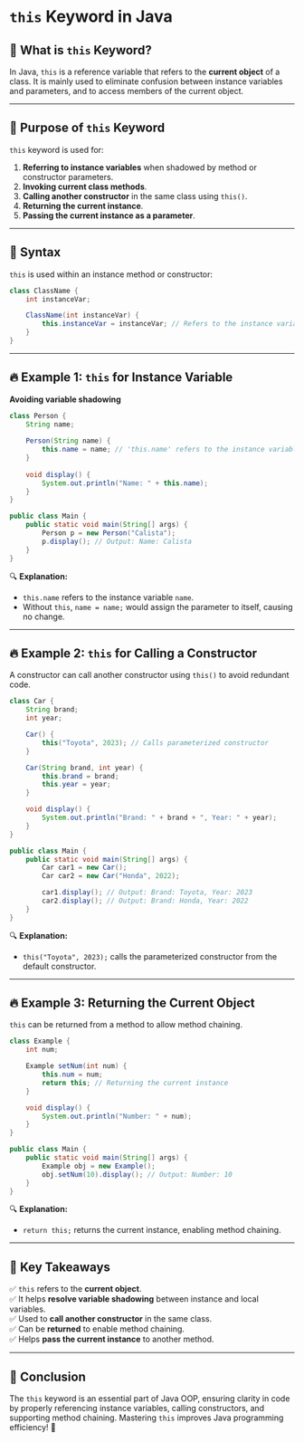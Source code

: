 # `this` Keyword in Java

## 📌 What is `this` Keyword?
In Java, `this` is a reference variable that refers to the **current object** of a class. It is mainly used to eliminate confusion between instance variables and parameters, and to access members of the current object.

---
## 🎯 Purpose of `this` Keyword
`this` keyword is used for:
1. **Referring to instance variables** when shadowed by method or constructor parameters.
2. **Invoking current class methods**.
3. **Calling another constructor** in the same class using `this()`.
4. **Returning the current instance**.
5. **Passing the current instance as a parameter**.

---
## 🔹 Syntax
`this` is used within an instance method or constructor:

```java
class ClassName {
    int instanceVar;

    ClassName(int instanceVar) {
        this.instanceVar = instanceVar; // Refers to the instance variable
    }
}
```

---
## 🔥 Example 1: `this` for Instance Variable
**Avoiding variable shadowing**

```java
class Person {
    String name;
    
    Person(String name) {
        this.name = name; // 'this.name' refers to the instance variable
    }
    
    void display() {
        System.out.println("Name: " + this.name);
    }
}

public class Main {
    public static void main(String[] args) {
        Person p = new Person("Calista");
        p.display(); // Output: Name: Calista
    }
}
```

🔍 **Explanation:**
- `this.name` refers to the instance variable `name`.
- Without `this`, `name = name;` would assign the parameter to itself, causing no change.

---
## 🔥 Example 2: `this` for Calling a Constructor
A constructor can call another constructor using `this()` to avoid redundant code.

```java
class Car {
    String brand;
    int year;

    Car() {
        this("Toyota", 2023); // Calls parameterized constructor
    }

    Car(String brand, int year) {
        this.brand = brand;
        this.year = year;
    }

    void display() {
        System.out.println("Brand: " + brand + ", Year: " + year);
    }
}

public class Main {
    public static void main(String[] args) {
        Car car1 = new Car();
        Car car2 = new Car("Honda", 2022);

        car1.display(); // Output: Brand: Toyota, Year: 2023
        car2.display(); // Output: Brand: Honda, Year: 2022
    }
}
```

🔍 **Explanation:**
- `this("Toyota", 2023);` calls the parameterized constructor from the default constructor.

---
## 🔥 Example 3: Returning the Current Object
`this` can be returned from a method to allow method chaining.

```java
class Example {
    int num;

    Example setNum(int num) {
        this.num = num;
        return this; // Returning the current instance
    }

    void display() {
        System.out.println("Number: " + num);
    }
}

public class Main {
    public static void main(String[] args) {
        Example obj = new Example();
        obj.setNum(10).display(); // Output: Number: 10
    }
}
```

🔍 **Explanation:**
- `return this;` returns the current instance, enabling method chaining.

---
## 🌟 Key Takeaways
✅ `this` refers to the **current object**.  
✅ It helps **resolve variable shadowing** between instance and local variables.  
✅ Used to **call another constructor** in the same class.  
✅ Can be **returned** to enable method chaining.  
✅ Helps **pass the current instance** to another method.

---
## 🏁 Conclusion
The `this` keyword is an essential part of Java OOP, ensuring clarity in code by properly referencing instance variables, calling constructors, and supporting method chaining. Mastering `this` improves Java programming efficiency! 🚀

